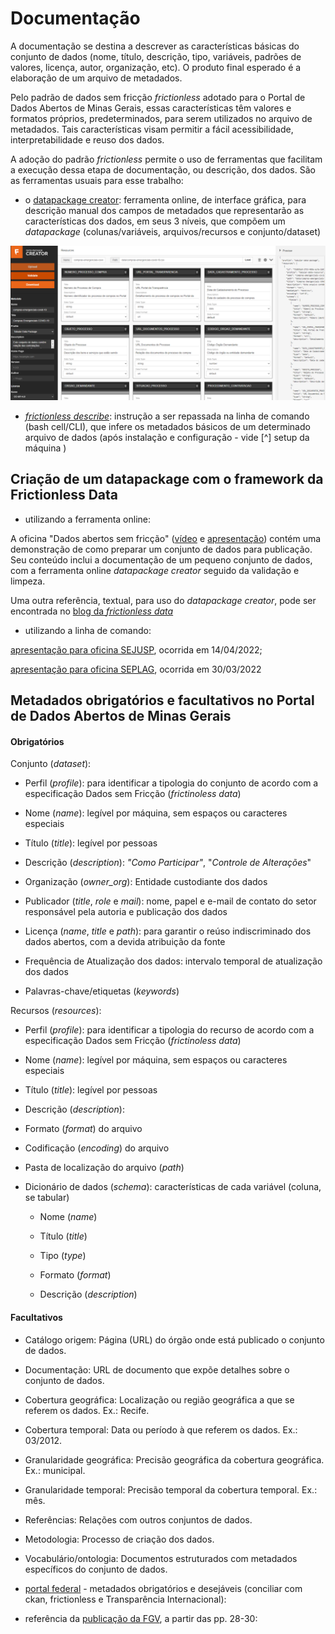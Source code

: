 # Documentação

A documentação se destina a descrever as características básicas do conjunto de dados (nome, título, descrição, tipo, variáveis, padrões de valores, licença, autor, organização, etc). O produto final esperado é a elaboração de um arquivo de metadados.

Pelo padrão de dados sem fricção _frictionless_ adotado para o Portal de Dados Abertos de Minas Gerais, essas características têm valores e formatos próprios, predeterminados, para serem utilizados no arquivo de metadados. Tais características visam permitir a fácil acessibilidade, interpretabilidade e reuso dos dados.

A adoção do padrão _frictionless_ permite o uso de ferramentas que facilitam a execução dessa etapa de documentação, ou descrição, dos dados. São as ferramentas usuais para esse trabalho: 

- o [datapackage creator](https://create.frictionlessdata.io/): ferramenta online, de interface gráfica, para descrição manual dos campos de metadados que representarão as características dos dados, em seus 3 níveis, que compõem um _datapackage_ (colunas/variáveis, arquivos/recursos e conjunto/dataset)

![](static/datapackage-creator.png)

- [_frictionless describe_](https://framework.frictionlessdata.io/docs/guides/describing-data/): instrução a ser repassada na linha de comando (bash cell/CLI), que infere os metadados básicos de um determinado arquivo de dados (após instalação e configuração - vide [^] setup da máquina )  



## Criação de um datapackage com o framework da Frictionless Data

- utilizando a ferramenta online:

A oficina "Dados abertos sem fricção" ([vídeo](https://www.youtube.com/watch?v=tZ0bmlnqMuY) e [apresentação](https://ead.prodemge.gov.br/pluginfile.php/19736/mod_resource/content/2/Dados%20Abertos%20sem%20friccao-DCTA-CGE.pdf)) contém uma demonstração de como preparar um conjunto de dados para publicação. Seu conteúdo inclui a documentação de um pequeno conjunto de dados, com a ferramenta online _datapackage creator_ seguido da validação e limpeza.

Uma outra referência, textual, para uso do _datapackage creator_, pode ser encontrada no [blog da _frictionless data_](https://frictionlessdata.io/blog/2019/05/20/used-and-useful-data/#include-a-data-schema)

- utilizando a linha de comando: 

[apresentação para oficina SEJUSP](https://github.com/dados-mg/apresentacoes/blob/master/hands-on/SEJUSP-hands-on-2022-04-12.pptx), ocorrida em 14/04/2022;

[apresentação para oficina SEPLAG](https://github.com/dados-mg/apresentacoes/blob/master/hands-on/SEPLAG-hands-on-2022-03-30.pptx), ocorrida em 30/03/2022



## Metadados obrigatórios e facultativos no Portal de Dados Abertos de Minas Gerais

#### Obrigatórios

Conjunto (_dataset_):

 - Perfil (_profile_): para identificar a tipologia do conjunto de acordo com a especificação Dados sem Fricção (_frictinoless data_)

 - Nome (_name_): legível por máquina, sem espaços ou caracteres especiais

 - Título (_title_): legível por pessoas

 - Descrição (_description_): _"Como Participar"_, "_Controle de Alterações_"

 - Organização (_owner_org_): Entidade custodiante dos dados 

 - Publicador (_title_, _role_ e _mail_): nome, papel e e-mail de contato do setor responsável pela autoria e publicação dos dados

 - Licença (_name_, _title_ e _path_): para garantir o reúso indiscriminado dos dados abertos, com a devida atribuição da fonte

 - Frequência de Atualização dos dados: intervalo temporal de atualização dos dados

 - Palavras-chave/etiquetas (_keywords_)

Recursos (_resources_):

 - Perfil (_profile_): para identificar a tipologia do recurso de acordo com a especificação Dados sem Fricção (_frictinoless data_)

 - Nome (_name_): legível por máquina, sem espaços ou caracteres especiais

 - Título (_title_): legível por pessoas

 - Descrição (_description_):

 - Formato (_format_) do arquivo

 - Codificação (_encoding_) do arquivo

 - Pasta de localização do arquivo (_path_)

 - Dicionário de dados (_schema_): características de cada variável (coluna, se tabular)

 	- Nome (_name_)

 	- Título (_title_)

 	- Tipo (_type_)

 	- Formato (_format_)

 	- Descrição (_description_)

#### Facultativos

 - Catálogo origem: Página (URL) do órgão onde está publicado o conjunto de dados.

 - Documentação: URL de documento que expõe detalhes sobre o conjunto de dados.

 - Cobertura geográfica: Localização ou região geográfica a que se referem os dados. Ex.: Recife.

 - Cobertura temporal: Data ou período à que referem os dados. Ex.: 03/2012.

 - Granularidade geográfica: Precisão geográfica da cobertura geográfica. Ex.: municipal.

 - Granularidade temporal: Precisão temporal da cobertura temporal. Ex.: mês.

 - Referências: Relações com outros conjuntos de dados.

 - Metodologia: Processo de criação dos dados.

 - Vocabulário/ontologia: Documentos estruturados com metadados específicos do conjunto de dados.


* [portal federal](https://dados.gov.br/pagina/padrao-de-metadados) - metadados obrigatórios e desejáveis (conciliar com ckan, frictionless e Transparência Internacional):


* referência da [publicação da FGV](https://www.gov.br/cgu/pt-br/governo-aberto/a-ogp/planos-de-acao/4o-plano-de-acao-brasileiro/compromisso-2-docs/modelo-de-referencia-de-abertura-de-dados_versao-final-2.pdf), a partir das pp. 28-30: 

